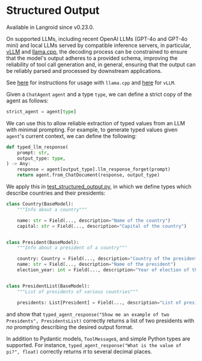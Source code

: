 # Structured Output

Available in Langroid since v0.23.0.

On supported LLMs, including recent OpenAI LLMs (GPT-4o and GPT-4o mini) and local LLMs served by compatible inference servers,
in particular, [vLLM](https://github.com/vllm-project/vllm) and [llama.cpp](https://github.com/ggerganov/llama.cpp), the decoding process can be constrained to ensure that the model's output adheres to a provided schema, 
improving the reliability of tool call generation and, in general, ensuring that the output can be reliably parsed and processed by downstream applications.

See [here](../tutorials/local-llm-setup.md/#setup-llamacpp-with-a-gguf-model-from-huggingface) for instructions for usage with `llama.cpp` and [here](../tutorials/local-llm-setup.md/#setup-vllm-with-a-model-from-huggingface) for `vLLM`.

Given a `ChatAgent` `agent` and a type `type`, we can define a strict copy of the agent as follows:
```python
strict_agent = agent[type]
```

We can use this to allow reliable extraction of typed values from an LLM with minimal prompting. For example, to generate typed values given `agent`'s current context, we can define the following:

```python
def typed_llm_response(
    prompt: str,
    output_type: type,
) -> Any:
    response = agent[output_type].llm_response_forget(prompt)
    return agent.from_ChatDocument(response, output_type)
```

We apply this in [test_structured_output.py](https://github.com/langroid/langroid/blob/main/tests/main/test_structured_output.py), in which we define types which describe
countries and their presidents:
```python
class Country(BaseModel):
    """Info about a country"""

    name: str = Field(..., description="Name of the country")
    capital: str = Field(..., description="Capital of the country")


class President(BaseModel):
    """Info about a president of a country"""

    country: Country = Field(..., description="Country of the president")
    name: str = Field(..., description="Name of the president")
    election_year: int = Field(..., description="Year of election of the president")


class PresidentList(BaseModel):
    """List of presidents of various countries"""

    presidents: List[President] = Field(..., description="List of presidents")
```
and show that `typed_agent_response("Show me an example of two Presidents", PresidentsList)` correctly returns a list of two presidents with *no* prompting describing the desired output format.

In addition to Pydantic models, `ToolMessage`s, and simple Python types are supported. For instance, `typed_agent_response("What is the value of pi?", float)` correctly returns $\pi$ to several decimal places.
